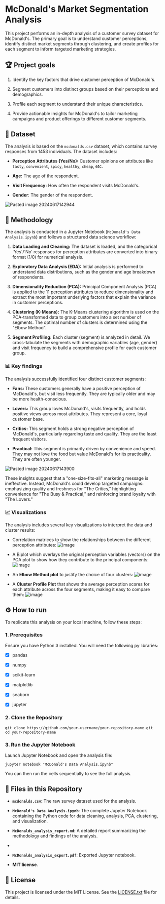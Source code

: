 # McDonald's Market Segmentation Analysis

This project performs an in-depth analysis of a customer survey dataset for McDonald's. The primary goal is to understand customer perceptions, identify distinct market segments through clustering, and create profiles for each segment to inform targeted marketing strategies.

## 🏆 Project goals

1. Identify the key factors that drive customer perception of McDonald's.

2. Segment customers into distinct groups based on their perceptions and demographics.

3. Profile each segment to understand their unique characteristics.

4. Provide actionable insights for McDonald's to tailor marketing campaigns and product offerings to different customer segments.

## 💾 Dataset

The analysis is based on the `mcdonalds.csv` dataset, which contains survey responses from 1453 individuals. The dataset includes:

- **Perception Attributes (Yes/No):** Customer opinions on attributes like `tasty`, `convenient`, `spicy`, `healthy`, `cheap`, etc.
    
- **Age:** The age of the respondent.
    
- **Visit Frequency:** How often the respondent visits McDonald's.
    
- **Gender:** The gender of the respondent.

![Pasted image 20240617142944](https://github.com/user-attachments/assets/8ed2cbf0-a5ad-419a-905a-322134c56164)


## 🔬 Methodology

The analysis is conducted in a Jupyter Notebook (`McDonald's Data Analysis.ipynb`) and follows a structured data science workflow:

1. **Data Loading and Cleaning:** The dataset is loaded, and the categorical 'Yes'/'No' responses for perception attributes are converted into binary format (1/0) for numerical analysis.
    
2. **Exploratory Data Analysis (EDA):** Initial analysis is performed to understand data distributions, such as the gender and age breakdown of respondents.
    
3. **Dimensionality Reduction (PCA):** Principal Component Analysis (PCA) is applied to the 11 perception attributes to reduce dimensionality and extract the most important underlying factors that explain the variance in customer perceptions.
    
4. **Clustering (K-Means):** The K-Means clustering algorithm is used on the PCA-transformed data to group customers into a set number of segments. The optimal number of clusters is determined using the "Elbow Method".
    
5. **Segment Profiling:** Each cluster (segment) is analyzed in detail. We cross-tabulate the segments with demographic variables (age, gender) and visit frequency to build a comprehensive profile for each customer group.

### 📊 Key findings

The analysis successfully identified four distinct customer segments:

- **Fans:** These customers generally have a positive perception of McDonald's, but visit less frequently. They are typically older and may be more health-conscious.
    
- **Lovers:** This group loves McDonald's, visits frequently, and holds positive views across most attributes. They represent a core, loyal customer base.
    
- **Critics:** This segment holds a strong negative perception of McDonald's, particularly regarding taste and quality. They are the least frequent visitors.
    
- **Practical:** This segment is primarily driven by convenience and speed. They may not love the food but value McDonald's for its practicality. They are often younger.

![Pasted image 20240617143900](https://github.com/user-attachments/assets/ed5de3d0-1f40-4c05-8ff9-3fe76495ee43) 
    
These insights suggest that a "one-size-fits-all" marketing message is ineffective. Instead, McDonald's could develop targeted campaigns: emphasizing quality and freshness for "The Critics," highlighting convenience for "The Busy & Practical," and reinforcing brand loyalty with "The Lovers."

### 📈 Visualizations

The analysis includes several key visualizations to interpret the data and cluster results: 

- Correlation matrices to show the relationships between the different perception attributes: ![image](https://github.com/user-attachments/assets/16996f1f-aeb2-44f6-a9a1-03d217e1ed77)

- A Biplot which overlays the original perception variables (vectors) on the PCA plot to show how they contribute to the principal components: ![image](https://github.com/user-attachments/assets/b962fe5b-b8a7-4e05-b398-ebf8f46935e6)

- An **Elbow Method plot** to justify the choice of four clusters: ![image](https://github.com/user-attachments/assets/0f2a886e-5872-4646-92db-dce02af10273)
    
- A **Cluster Profile Plot** that shows the average perception scores for each attribute across the four segments, making it easy to compare them: ![image](https://github.com/user-attachments/assets/43f47156-3ac4-4988-aeab-561ed6d97e2c)


## ⚙️ How to run

To replicate this analysis on your local machine, follow these steps:

### 1. Prerequisites

Ensure you have Python 3 installed. You will need the following py libraries:

- [x] pandas
    
- [x] numpy
    
- [x] scikit-learn
    
- [x] matplotlib
    
- [x] seaborn
    
- [x] jupyter
    

### 2. Clone the Repository

```
git clone https://github.com/your-username/your-repository-name.git
cd your-repository-name
```

### 3. Run the Jupyter Notebook

Launch Jupyter Notebook and open the analysis file:

```
jupyter notebook "McDonald's Data Analysis.ipynb"
```

You can then run the cells sequentially to see the full analysis.

## 📂 Files in this Repository

- **`mcdonalds.csv`**: The raw survey dataset used for the analysis.
    
- **`McDonald's Data Analysis.ipynb`**: The complete Jupyter Notebook containing the Python code for data cleaning, analysis, PCA, clustering, and visualization.
    
- **`McDonalds_analysis_report.md`**: A detailed report summarizing the methodology and findings of the analysis.
- 
- **`McDonalds_analysis_export.pdf`**: Exported Jupyter notebook.
    
- **MIT license**.
    

## 📜 License

This project is licensed under the MIT License. See the [LICENSE.txt](https://github.com/kiycoh/mcdonalds-customer-analysis/blob/main/LICENSE) file for details.
